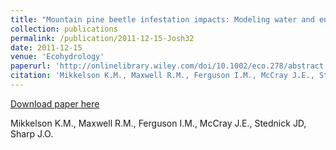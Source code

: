 ```yaml
---
title: "Mountain pine beetle infestation impacts: Modeling water and energy budgets at the hill-slope scale"
collection: publications
permalink: /publication/2011-12-15-Josh32
date: 2011-12-15
venue: 'Ecohydrology'
paperurl: 'http://onlinelibrary.wiley.com/doi/10.1002/eco.278/abstract'
citation: 'Mikkelson K.M., Maxwell R.M., Ferguson I.M., McCray J.E., Stednick JD, Sharp J.O.'
---
```


<a href='http://onlinelibrary.wiley.com/doi/10.1002/eco.278/abstract'>Download paper here</a>

 Mikkelson K.M., Maxwell R.M., Ferguson I.M., McCray J.E., Stednick JD, Sharp J.O.
